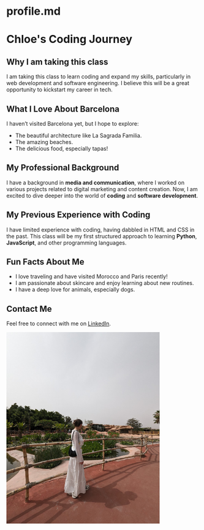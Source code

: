 # profile.md
# Chloe's Coding Journey

## Why I am taking this class
I am taking this class to learn coding and expand my skills, particularly in web development and software engineering. I believe this will be a great opportunity to kickstart my career in tech.

## What I Love About Barcelona
I haven’t visited Barcelona yet, but I hope to explore:
- The beautiful architecture like La Sagrada Familia.
- The amazing beaches.
- The delicious food, especially tapas!

## My Professional Background
I have a background in **media and communication**, where I worked on various projects related to digital marketing and content creation. Now, I am excited to dive deeper into the world of **coding** and **software development**.

## My Previous Experience with Coding
I have limited experience with coding, having dabbled in HTML and CSS in the past. This class will be my first structured approach to learning **Python**, **JavaScript**, and other programming languages.

## Fun Facts About Me
- I love traveling and have visited Morocco and Paris recently!
- I am passionate about skincare and enjoy learning about new routines.
- I have a deep love for animals, especially dogs.

## Contact Me
Feel free to connect with me on [LinkedIn](www.linkedin.com/in/chloemooney99).

<img src="./ChloePark.jpg" alt="Me in the Crocodile Park Morocco" width="400" height="500">


